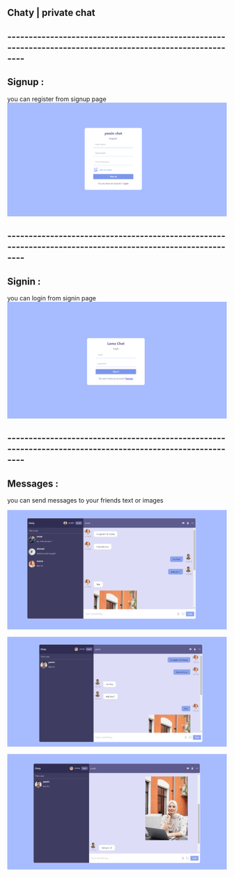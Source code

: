 ## Chaty | private chat

## ----------------------------------------------------------------------------------------------------------

## Signup :

you can register from signup page 
![!CHEESE](./public/signup.png)  


## ----------------------------------------------------------------------------------------------------------

## Signin :

you can login from signin page 
![!CHEESE](./public/login.png) 



## ----------------------------------------------------------------------------------------------------------

## Messages :

you can send messages to your friends text or images 


![!CHEESE](./public/messages.png) 



![!CHEESE](./public/messages2.png)




![!CHEESE](./public/messages3.png)